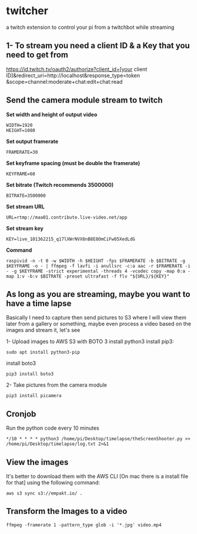 
# twitcher
a twitch extension to control your pi from a twitchbot while streaming


## 1- To stream you need a client ID & a Key that you need to get from
https://id.twitch.tv/oauth2/authorize?client_id=[your client ID]&redirect_uri=http://localhost&response_type=token &scope=channel:moderate+chat:edit+chat:read

## Send the camera module stream to twitch

**Set width and height of output video**

    WIDTH=1920
    HEIGHT=1080

**Set output framerate**

    FRAMERATE=30

**Set keyframe spacing (must be double the framerate)**

    KEYFRAME=60

**Set bitrate (Twitch recommends 3500000)**

    BITRATE=3500000

**Set stream URL**

    URL=rtmp://maa01.contribute.live-video.net/app

**Set stream key**

    KEY=live_101362215_q17lXWrNVX8nB8E8OmCiFw05XedLdG

**Command**

    raspivid -n -t 0 -w $WIDTH -h $HEIGHT -fps $FRAMERATE -b $BITRATE -g $KEYFRAME -o - | ffmpeg -f lavfi -i anullsrc -c:a aac -r $FRAMERATE -i - -g $KEYFRAME -strict experimental -threads 4 -vcodec copy -map 0:a -map 1:v -b:v $BITRATE -preset ultrafast -f flv "${URL}/${KEY}"

## As long as you are streaming, maybe you want to have a time lapse ##
Basically I need to capture then send pictures to S3 where I will view them later from a gallery or something, maybe even process a video based on the images and stream it, let's see

1- Upload images to AWS S3 with BOTO 3
install python3
install pip3:

    sudo apt install python3-pip

install boto3

    pip3 install boto3

2- Take pictures from the camera module

    pip3 install picamera

## Cronjob ##
Run the python code every 10 minutes

    */10 * * * * python3 /home/pi/Desktop/timelapse/theScreenShooter.py >> /home/pi/Desktop/timelapse/log.txt 2>&1

## View the images ##
It's better to download them with the AWS CLI [On mac there is a install file for that] using the following command:

    aws s3 sync s3://empakt.io/ .

## Transform the Images to a video

    ffmpeg -framerate 1 -pattern_type glob -i '*.jpg' video.mp4

